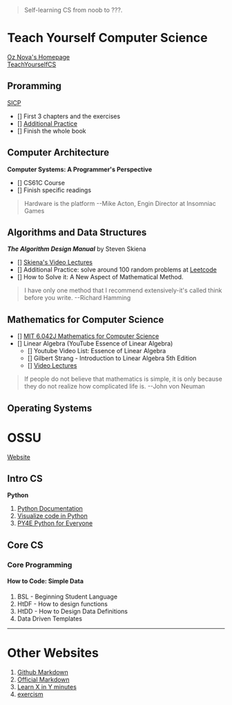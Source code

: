 > Self-learning CS from noob to ???.  
# Teach Yourself Computer Science
[Oz Nova's Homepage](https://ozwrites.com/)  
[TeachYourselfCS](https://teachyourselfcs.com/)
## Proramming
[SICP](https://sarabander.github.io/sicp/html/index.xhtml)  
- [] First 3 chapters and the exercises  
- [] [Additional Practice](exercism.io)  
- [] Finish the whole book  

## Computer Architecture
**Computer Systems: A Programmer's Perspective**  
- [] CS61C Course  
- [] Finish specific readings  
> Hardware is the platform --Mike Acton, Engin Director at Insomniac Games

## Algorithms and Data Structures
***The Algorithm Design Manual*** by Steven Skiena  
- [] [Skiena's Video Lectures](https://www3.cs.stonybrook.edu/~skiena/373/videos/)  
- [] Additional Practice: solve around 100 random problems at [Leetcode](https://leetcode.com/)  
- [] How to Solve it: A New Aspect of Mathematical Method.

> I have only one method that I recommend extensively-it's called think before you write. --Richard Hamming
## Mathematics for Computer Science
- [] [MIT 6.042J Mathematics for Computer Science](https://ocw.mit.edu/courses/6-042j-mathematics-for-computer-science-spring-2015/)
- [] Linear Algebra (YouTube Essence of Linear Algebra)
	- [] Youtube Video List: Essence of Linear Algebra
	- [] Gilbert Strang - Introduction to Linear Algebra 5th Edition
	- [] [Video Lectures](https://ocw.mit.edu/courses/18-06sc-linear-algebra-fall-2011/) 

> If people do not believe that mathematics is simple, it is only because they do not realize how complicated life is. --John von Neuman

## Operating Systems
# OSSU
[Website](https://github.com/ossu/computer-science)
## Intro CS
**Python** 
1. [Python Documentation](https://docs.python.org/3/)  
2. [Visualize code in Python](https://pythontutor.com/visualize.html)
3. [PY4E Python for Everyone](https://www.py4e.com/)
## Core CS
### Core Programming
#### How to Code: Simple Data
1. BSL - Beginning Student Language
2. HtDF - How to design functions
3. HtDD - How to Design Data Definitions
4. Data Driven Templates
---
# Other Websites
1. [Github Markdown](https://docs.github.com/en/get-started/writing-on-github)
2. [Official Markdown](https://www.markdownguide.org/)
3. [Learn X in Y minutes](https://learnxinyminutes.com/)
4. [exercism](exercism.io)